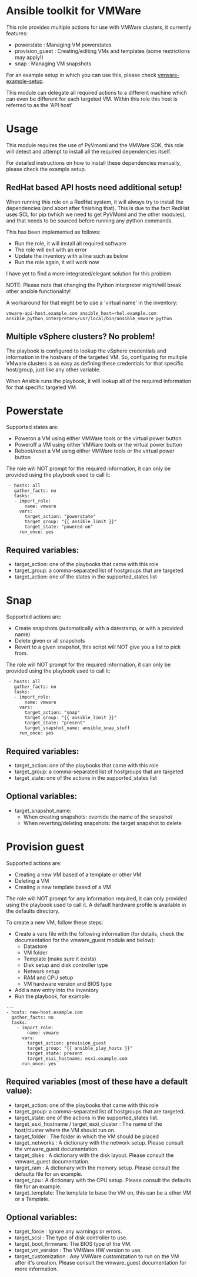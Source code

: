 # Ansible toolkit for VMWare
This role provides multiple actions for use with VMWare clusters, it currently
features:

* powerstate : Managing VM powerstates
* provision_guest : Creating/editing VMs and templates (some restrictions may apply!)
* snap : Managing VM snapshots

For an example setup in which you can use this, please check
[vmware-example-setup](https://github.com/Thulium-Drake/ansible/tree/master/vmware-example-setup).

This module can delegate all required actions to a different machine which can
even be different for each targeted VM. Within this role this host is
referred to as the 'API host'

# Usage
This module requires the use of PyVmomi and the VMWare SDK, this role will
detect and attempt to install all the required dependencies itself.

For detailed instructions on how to install these dependencies manually, please
check the example setup.

## RedHat based API hosts need additional setup!
When running this role on a RedHat system, it will always try to install the
dependencies (and abort after finishing that). This is due to the fact RedHat
uses SCL for pip (which we need to get PyVMomi and the other modules), and that
needs to be sourced before running any python commands.

This has been implemented as follows:

* Run the role, it will install all required software
* The role will exit with an error
* Update the inventory with a line such as below
* Run the role again, it will work now

I have yet to find a more integrated/elegant solution for this problem.

NOTE: Please note that changing the Python interpreter might/will break other
ansible functionality!

A workaround for that might be to use a 'virtual name' in the inventory:

```
vmware-api-host.example.com ansible_host=rhel.example.com ansible_python_interpreter=/usr/local/bin/ansible_vmware_python
```

## Multiple vSphere clusters? No problem!
The playbook is configured to lookup the vSphere credentials and information
in the hostvars of the targeted VM.  So, configuring for multiple VMware
clusters is as easy as defining these credentials for that specific host/group,
just like any other variable.

When Ansible runs the playbook, it will lookup all of the required information
for that specific targeted VM.

# Powerstate
Supported states are:

 * Poweron a VM using either VMWare tools or the virtual power button
 * Poweroff a VM using either VMWare tools or the virtual power button
 * Reboot/reset a VM using either VMWare tools or the virtual power button

The role will NOT prompt for the required information, it can only be
provided using the playbook used to call it:

```
 - hosts: all
   gather_facts: no
   tasks:
   - import_role:
       name: vmware
     vars:
       target_action: "powerstate"
       target_group: "{{ ansible_limit }}"
       target_state: "powered-on"
     run_once: yes
```

## Required variables:

 * target_action: one of the playbooks that came with this role
 * target_group: a comma-separated list of hostgroups that are targeted
 * target_action: one of the states in the supported_states list

# Snap
Supported actions are:

 * Create snapshots (automatically with a datestamp, or with a provided name)
 * Delete given or all snapshots
 * Revert to a given snapshot, this script will NOT give you a list to pick from.

The role will NOT prompt for the required information, it can only be
provided using the playbook used to call it:

```
 - hosts: all
   gather_facts: no
   tasks:
   - import_role:
       name: vmware
     vars:
       target_action: "snap"
       target_group: "{{ ansible_limit }}"
       target_state: "present"
       target_snapshot_name: ansible_snap_stuff
     run_once: yes
```

## Required variables:

 * target_action: one of the playbooks that came with this role
 * target_group: a comma-separated list of hostgroups that are targeted
 * target_state: one of the actions in the supported_states list

## Optional variables:

 * target_snapshot_name:
   * When creating snapshots: override the name of the snapshot
   * When reverting/deleting snapshots: the target snapshot to delete

# Provision guest
Supported actions are:

* Creating a new VM based of a template or other VM
* Deleting a VM
* Creating a new template based of a VM

The role will NOT prompt for any information required, it can only
provided using the playbook used to call it. A default hardware profile is
available in the defaults directory.

To create a new VM, follow these steps:

* Create a vars file with the following information (for details, check
  the documentation for the vmware_guest module and below):
  * Datastore
  * VM folder
  * Template (make sure it exists)
  * Disk setup and disk controller type
  * Network setup
  * RAM and CPU setup
  * VM hardware version and BIOS type
* Add a new entry into the inventory
* Run the playbook, for example:

```
---
- hosts: new-host.example.com
  gather_facts: no
  tasks:
    - import_role:
        name: vmware
      vars:
        target_action: provision_guest
        target_group: "{{ ansible_play_hosts }}"
        target_state: present
        target_esxi_hostname: esxi.example.com
      run_once: yes
```

## Required variables (most of these have a default value):

 * target_action: one of the playbooks that came with this role
 * target_group: a comma-separated list of hostgroups that are targeted.
 * target_state: one of the actions in the supported_states list.
 * target_esxi_hostname / target_esxi_cluster : The name of the host/cluster
 where the VM should run on.
 * target_folder : The folder in which the VM should be placed
 * target_networks : A dictionary with the network setup. Please consult the
 vmware_guest documentation.
 * target_disks : A dictionary with the disk layout. Please consult the
 vmware_guest documentation.
 * target_ram : A dictionary with the memory setup. Please consult the
 defaults file for an example.
 * target_cpu : A dictionary with the CPU setup. Please consult the
 defaults file for an example.
 * target_template: The template to base the VM on, this can be a other VM or
 a Template.

## Optional variables: 

 * target_force : Ignore any warnings or errors.
 * target_scsi : The type of disk controller to use.
 * target_boot_firmware: The BIOS type of the VM.
 * target_vm_version : The VMWare HW version to use.
 * target_customization : Any VMWare customization to run on the VM after
 it's creation. Please consult the vmware_guest documentation for more
 information.
